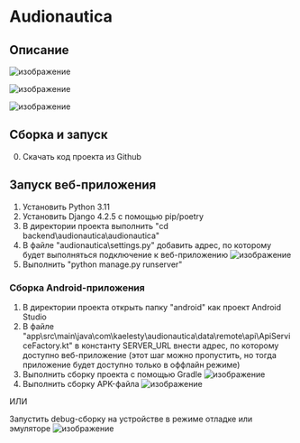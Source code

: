 # Audionautica

## Описание

![изображение](https://github.com/Kaelesty/project-fullstack-audionautica/assets/74826130/5fcb4f2f-c923-42a0-a8fd-88941051715c)

![изображение](https://github.com/Kaelesty/project-fullstack-audionautica/assets/74826130/949d94d6-03d2-4b0b-b364-ef79b465c00d)

![изображение](https://github.com/Kaelesty/project-fullstack-audionautica/assets/74826130/ae067fd5-7d84-42b0-9f78-03a2fcb79864)

## Сборка и запуск

0. Скачать код проекта из Github

## Запуск веб-приложения

1. Установить Python 3.11
2. Установить Django 4.2.5 с помощью pip/poetry
3. В директории проекта выполнить "cd backend\audionautica\audionautica"
4. В файле "audionautica\settings.py" добавить адрес, по которому будет выполняться подключение к веб-приложению
![изображение](https://github.com/Kaelesty/project-fullstack-audionautica/assets/74826130/60f1ffc2-4364-4b93-bc99-1b045bdeaa77)
6. Выполнить "python manage.py runserver"

### Сборка Android-приложения

1. В директории проекта открыть папку "android" как проект Android Studio
2. В файле "app\src\main\java\com\kaelesty\audionautica\data\remote\api\ApiServiceFactory.kt" в константу SERVER_URL внести адрес, по которому доступно веб-приложение (этот шаг можно пропустить, но тогда приложение будет доступно только в оффлайн режиме)
3. Выполнить сборку проекта с помощью Gradle
![изображение](https://github.com/Kaelesty/project-fullstack-audionautica/assets/74826130/a55bac97-a971-4d4e-97ac-b101d4ec1d65)
4. Выполнить сборку APK-файла
![изображение](https://github.com/Kaelesty/project-fullstack-audionautica/assets/74826130/70807fa9-b0cf-4d53-b41b-58f25fc7be41)

ИЛИ

Запустить debug-сборку на устройстве в режиме отладке или эмуляторе
![изображение](https://github.com/Kaelesty/project-fullstack-audionautica/assets/74826130/3bbe5b5e-5f3b-4ed9-acd7-04d74b559cf4)




